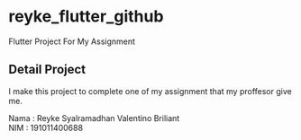 # reyke_flutter_github

Flutter Project For My Assignment

## Detail Project

I make this project to complete one of my assignment that my proffesor give me.

Nama  : Reyke Syalramadhan Valentino Briliant <br>
NIM   : 191011400688
